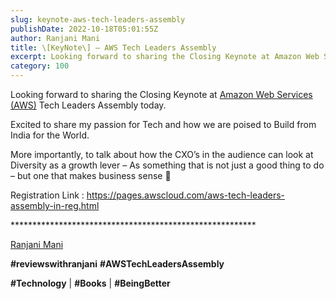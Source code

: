```yaml
---
slug: keynote-aws-tech-leaders-assembly
publishDate: 2022-10-18T05:01:55Z
author: Ranjani Mani
title: \[KeyNote\] – AWS Tech Leaders Assembly 
excerpt: Looking forward to sharing the Closing Keynote at Amazon Web Services (AWS) Tech Leaders Assembly today. Excited to share my passion for Tech and how we are poised to Build from India for the World. More importantly, to talk about how the CXO’s in the audience can look at Diversity as a growth lever –  ... 
category: 100
---
```


Looking forward to sharing the Closing Keynote at [Amazon Web Services (AWS)](https://www.linkedin.com/feed/#) Tech Leaders Assembly today.

Excited to share my passion for Tech and how we are poised to Build from India for the World.

More importantly, to talk about how the CXO’s in the audience can look at Diversity as a growth lever – As something that is not just a good thing to do – but one that makes business sense 🙂

Registration Link : <https://pages.awscloud.com/aws-tech-leaders-assembly-in-reg.html>

\*\*\*\*\*\*\*\*\*\*\*\*\*\*\*\*\*\*\*\*\*\*\*\*\*\*\*\*\*\*\*\*\*\*\*\*\*\*\*\*\*\*\*\*\*\*\*\*\*\*\*\*\*\*\*\*

[Ranjani Mani](https://www.linkedin.com/feed/#)

**#reviewswithranjani** **#AWSTechLeadersAssembly**

**#Technology** | **#Books** | **#BeingBetter**